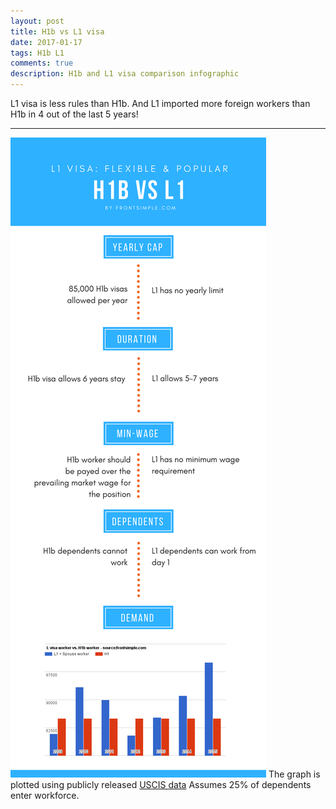 ```yaml
---
layout: post
title: H1b vs L1 visa
date: 2017-01-17
tags: H1b L1
comments: true
description: H1b and L1 visa comparison infographic
---
```

L1 visa is less rules than H1b. And L1 imported more foreign workers than H1b in 4 out of the last 5 years!

---

![L1 vs H1b](/assets/images/posts/H1b-vs-L1-infographic-v1.0.png)
The graph is plotted using publicly released [USCIS data](https://travel.state.gov/content/dam/visas/Statistics/AnnualReports/FY2015AnnualReport/FY15AnnualReport-TableXVIB.pdf)
 Assumes 25% of dependents enter workforce.
